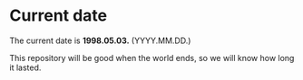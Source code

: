 # Current date

The current date is **1998.05.03.** (YYYY.MM.DD.)

This repository will be good when the world ends, so we will know how long it lasted.